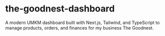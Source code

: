 # the-goodnest-dashboard
A modern UMKM dashboard built with Next.js, Tailwind, and TypeScript to manage products, orders, and finances for my business The Goodnest.
